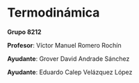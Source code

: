# Termodinámica

**Grupo 8212**

**Profesor**: Víctor Manuel Romero Rochín

**Ayudante**: Grover David Andrade Sánchez

**Ayudante**: Eduardo Calep Velázquez López